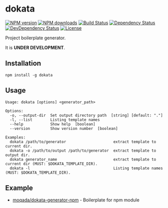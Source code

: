# dokata

[![NPM version][npm-image]][npm-url]
[![NPM downloads][npm-download-image]][npm-download-url]
[![Build Status][travis-image]][travis-url]
[![Dependency Status][daviddm-image]][daviddm-url]
[![DevDependency Status][daviddm-dev-image]][daviddm-dev-url]
[![License][license-image]][license-url]

Project boilerplate generator.

It is **UNDER DEVELOPMENT**.

## Installation

```
npm install -g dokata
```

## Usage

```
Usage: dokata [options] <generator_path>

Options:
  -o, --output-dir  Set output directory path  [string] [default: "."]
  -l, --list        Listing template names
  --help            Show help  [boolean]
  --version         Show version number  [boolean]

Examples:
  dokata /path/to/generator                     extract template to current dir.
  dokata -o /path/to/output /path/to/generator  extract template to output dir.
  dokata generator_name                         extract template to current dir (MUST: $DOKATA_TEMPLATE_DIR).
  dokata -l                                     Listing template names (MUST: $DOKATA_TEMPLATE_DIR).
```

## Example

- [moqada/dokata-generator-npm](https://github.com/moqada/dokata-generator-npm) - Boilerplate for npm module


[npm-url]: https://www.npmjs.com/package/dokata
[npm-image]: https://img.shields.io/npm/v/dokata.svg?style=flat-square
[npm-download-url]: https://www.npmjs.com/package/dokata
[npm-download-image]: https://img.shields.io/npm/dt/dokata.svg?style=flat-square
[travis-url]: https://travis-ci.org/moqada/dokata
[travis-image]: https://img.shields.io/travis/moqada/dokata.svg?style=flat-square
[daviddm-url]: https://david-dm.org/moqada/dokata
[daviddm-image]: https://img.shields.io/david/moqada/dokata.svg?style=flat-square
[daviddm-dev-url]: https://david-dm.org/moqada/dokata#info=devDependencies
[daviddm-dev-image]: https://img.shields.io/david/dev/moqada/dokata.svg?style=flat-square
[license-url]: http://opensource.org/licenses/MIT
[license-image]: https://img.shields.io/npm/l/dokata.svg?style=flat-square
